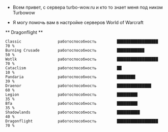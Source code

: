 <p>

 -  Всем привет, c сервера turbo-wow.ru и кто то знает меня под ником Turbowow

 -  Я могу помочь вам в настройке серверов World of Warcraft
 
** Dragonflight ** 

```text
Classic                работоспособность         ██████████████████   70 % 
Burning Crusade        работоспособность         ████████████         50 % 
Wotlk                  работоспособность         ██████████████████   70 % 
Cataclism              работоспособность         ██                   10 % 
Pandaria               работоспособность         ████████             39 % 
Draenor                работоспособность         ███████████████      60 % 
Legion                 работоспособность         █████████            35 % 
Bfa                    работоспособность         █████████            35 % 
Shadowlands            работоспособность         ██████████           40 % 
Dragonflight           работоспособность         ██████████████████   70 % 
```
